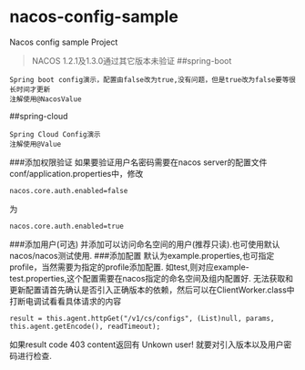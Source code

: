 # nacos-config-sample
Nacos config sample Project
>NACOS 1.2.1及1.3.0通过其它版本未验证
##spring-boot
```text
Spring boot config演示，配置由false改为true,没有问题，但是true改为false要等很长时间才更新
注解使用@NacosValue
```
##spring-cloud
```text
Spring Cloud Config演示
注解使用@Value
```
###添加权限验证
如果要验证用户名密码需要在nacos server的配置文件conf/application.properties中，修改
```
nacos.core.auth.enabled=false
```
为
```
nacos.core.auth.enabled=true
```
###添加用户(可选)
并添加可以访问命名空间的用户(推荐只读).也可使用默认nacos/nacos测试使用.
###添加配置
默认为example.properties,也可指定profile，当然需要为指定的profile添加配置.
如test,则对应example-test.properties,这个配置需要在nacos指定的命名空间及组内配置好.
无法获取和更新配置请首先确认是否引入正确版本的依赖，然后可以在ClientWorker.class中打断电调试看看具体请求的内容
```text
result = this.agent.httpGet("/v1/cs/configs", (List)null, params, this.agent.getEncode(), readTimeout);
```
如果result code 403 content返回有 Unkown user! 就要对引入版本以及用户密码进行检查.

